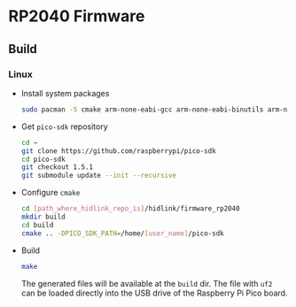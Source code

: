 # RP2040 Firmware
## Build
### Linux
* Install system packages
  ```sh
  sudo pacman -S cmake arm-none-eabi-gcc arm-none-eabi-binutils arm-none-eabi-newlib arm-none-eabi-gdb
  ```
* Get ``pico-sdk`` repository
  ```sh
  cd ~
  git clone https://github.com/raspberrypi/pico-sdk
  cd pico-sdk
  git checkout 1.5.1
  git submodule update --init --recursive
  ```
* Configure ``cmake``
  ```sh
  cd [path_where_hidlink_repo_is]/hidlink/firmware_rp2040
  mkdir build
  cd build
  cmake .. -DPICO_SDK_PATH=/home/[user_name]/pico-sdk
  ```
* Build
  ```sh
  make
  ```
  The generated files will be available at the ``build`` dir. The file with ``uf2`` can be loaded directly into the USB drive of the Raspberry Pi Pico board.

